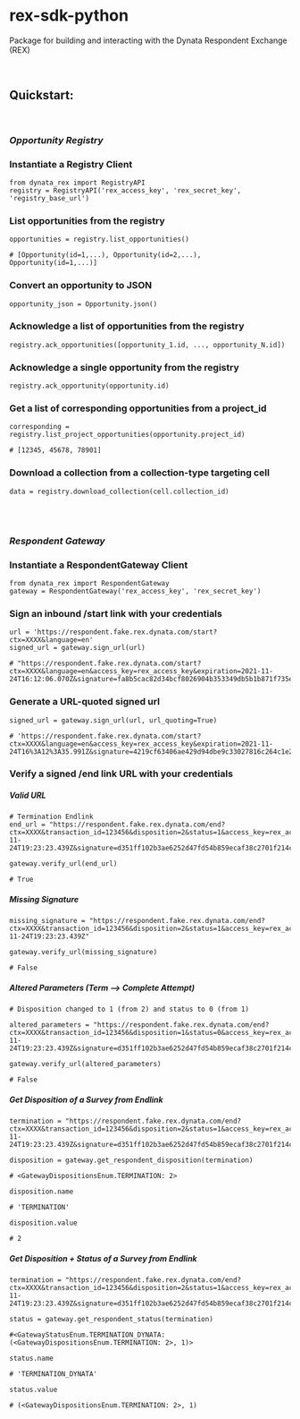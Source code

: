 # rex-sdk-python

Package for building and interacting with the Dynata Respondent Exchange (REX)

&nbsp;  

## Quickstart:

&nbsp;  

### *__Opportunity Registry__*
### Instantiate a Registry Client
```
from dynata_rex import RegistryAPI
registry = RegistryAPI('rex_access_key', 'rex_secret_key', 'registry_base_url')
```
### List opportunities from the registry
```
opportunities = registry.list_opportunities()

# [Opportunity(id=1,...), Opportunity(id=2,...), Opportunity(id=1,...)]
```
### Convert an opportunity to JSON
```
opportunity_json = Opportunity.json()
```
### Acknowledge a list of opportunities from the registry
```
registry.ack_opportunities([opportunity_1.id, ..., opportunity_N.id])
```
### Acknowledge a single opportunity from the registry
```
registry.ack_opportunity(opportunity.id)
```
### Get a list of corresponding opportunities from a project_id
```
corresponding = registry.list_project_opportunities(opportunity.project_id)

# [12345, 45678, 78901]
```
### Download a collection from a collection-type targeting cell
```
data = registry.download_collection(cell.collection_id)
```  

&nbsp;  
&nbsp;  

### *__Respondent Gateway__*

### Instantiate a RespondentGateway Client
```
from dynata_rex import RespondentGateway
gateway = RespondentGateway('rex_access_key', 'rex_secret_key')
```
### Sign an inbound /start link with your credentials
```
url = 'https://respondent.fake.rex.dynata.com/start?ctx=XXXX&language=en'
signed_url = gateway.sign_url(url)

# "https://respondent.fake.rex.dynata.com/start?ctx=XXXX&language=en&access_key=rex_access_key&expiration=2021-11-24T16:12:06.070Z&signature=fa8b5cac82d34bcf8026904b353349db5b1b871f735e07a601389cb6da2d744d"
```
### Generate a URL-quoted signed url
```
signed_url = gateway.sign_url(url, url_quoting=True)

# 'https://respondent.fake.rex.dynata.com/start?ctx=XXXX&language=en&access_key=rex_access_key&expiration=2021-11-24T16%3A12%3A35.991Z&signature=4219cf63406ae429d94dbe9c33027816c264c1e2bf1edbadd2510eb9bf2351c3'
```
### Verify a signed /end link URL with your credentials
##### Valid URL
```
# Termination Endlink
end_url = "https://respondent.fake.rex.dynata.com/end?ctx=XXXX&transaction_id=123456&disposition=2&status=1&access_key=rex_access_key&expiration=2021-11-24T19:23:23.439Z&signature=d351ff102b3ae6252d47fd54b859ecaf38c2701f214c233848bbdf64c0bc7fe1"

gateway.verify_url(end_url)

# True
```
##### Missing Signature
```
missing_signature = "https://respondent.fake.rex.dynata.com/end?ctx=XXXX&transaction_id=123456&disposition=2&status=1&access_key=rex_access_key&expiration=2021-11-24T19:23:23.439Z"

gateway.verify_url(missing_signature)

# False
```
##### Altered Parameters (Term --> Complete Attempt)
```
# Disposition changed to 1 (from 2) and status to 0 (from 1)

altered_parameters = "https://respondent.fake.rex.dynata.com/end?ctx=XXXX&transaction_id=123456&disposition=1&status=0&access_key=rex_access_key&expiration=2021-11-24T19:23:23.439Z&signature=d351ff102b3ae6252d47fd54b859ecaf38c2701f214c233848bbdf64c0bc7fe1"

gateway.verify_url(altered_parameters)

# False
```
##### Get Disposition of a Survey from Endlink
```
termination = "https://respondent.fake.rex.dynata.com/end?ctx=XXXX&transaction_id=123456&disposition=2&status=1&access_key=rex_access_key&expiration=2021-11-24T19:23:23.439Z&signature=d351ff102b3ae6252d47fd54b859ecaf38c2701f214c233848bbdf64c0bc7fe1"

disposition = gateway.get_respondent_disposition(termination)

# <GatewayDispositionsEnum.TERMINATION: 2>

disposition.name

# 'TERMINATION'

disposition.value

# 2
```

##### Get Disposition + Status of a Survey from Endlink
```
termination = "https://respondent.fake.rex.dynata.com/end?ctx=XXXX&transaction_id=123456&disposition=2&status=1&access_key=rex_access_key&expiration=2021-11-24T19:23:23.439Z&signature=d351ff102b3ae6252d47fd54b859ecaf38c2701f214c233848bbdf64c0bc7fe1"

status = gateway.get_respondent_status(termination)

#<GatewayStatusEnum.TERMINATION_DYNATA: (<GatewayDispositionsEnum.TERMINATION: 2>, 1)>

status.name

# 'TERMINATION_DYNATA'

status.value

# (<GatewayDispositionsEnum.TERMINATION: 2>, 1)
```